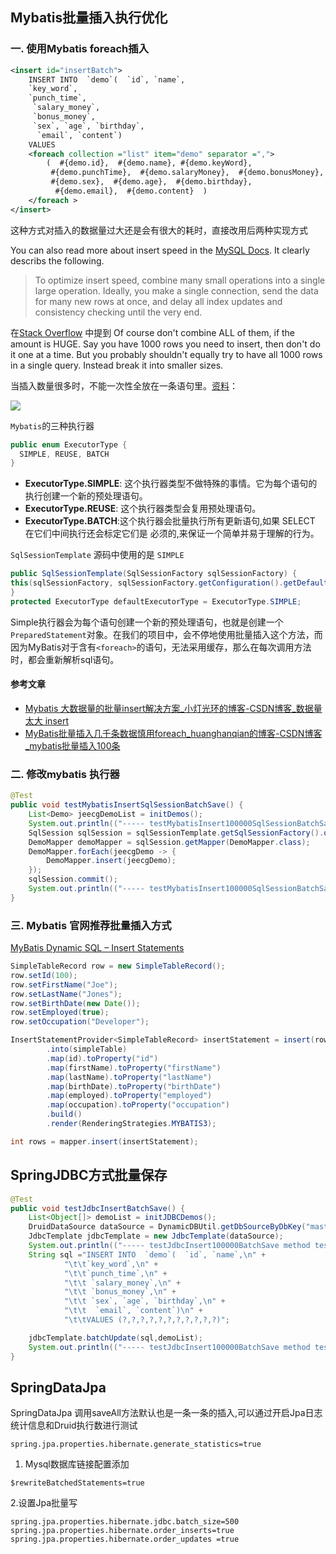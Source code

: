 ## Mybatis批量插入执行优化



### 一. 使用Mybatis foreach插入
```xml
<insert id="insertBatch">
	INSERT INTO  `demo`(  `id`, `name`,
	`key_word`,
	`punch_time`,
	 `salary_money`,
	 `bonus_money`,
	 `sex`, `age`, `birthday`,
	  `email`, `content`)
	VALUES
	<foreach collection ="list" item="demo" separator =",">
		(  #{demo.id},  #{demo.name}, #{demo.keyWord},
		 #{demo.punchTime},  #{demo.salaryMoney},  #{demo.bonusMoney},
		 #{demo.sex},  #{demo.age},  #{demo.birthday},
		  #{demo.email},  #{demo.content}  )
	</foreach >
</insert>
```

这种方式对插入的数据量过大还是会有很大的耗时，直接改用后两种实现方式

You can also read more about insert speed in the [MySQL Docs](http://dev.mysql.com/doc/refman/5.6/en/insert-speed.html). It clearly describs the following.

>To optimize insert speed, combine many small operations into a single large operation. Ideally, you make a single connection, send the data for many new rows at once, and delay all index updates and consistency checking until the very end.

在[Stack Overflow](https://stackoverflow.com/questions/19682414/how-can-mysql-insert-millions-records-faster) 中提到
Of course don't combine ALL of them, if the amount is HUGE. Say you have 1000 rows you need to insert, then don't do it one at a time. But you probably shouldn't equally try to have all 1000 rows in a single query. Instead break it into smaller sizes.

当插入数量很多时，不能一次性全放在一条语句里。[资料](https://stackoverflow.com/questions/32649759/using-foreach-to-do-batch-insert-with-mybatis/40608353)：

![](https://zhaosi-1253759587.cos.ap-nanjing.myqcloud.com/files/obsidian/picture/uTools_1671796434258.png)

`Mybatis`的三种执行器

```java
public enum ExecutorType {
  SIMPLE, REUSE, BATCH
}
```

- **ExecutorType.SIMPLE**: 这个执行器类型不做特殊的事情。它为每个语句的执行创建一个新的预处理语句。
- **ExecutorType.REUSE**: 这个执行器类型会复用预处理语句。
- **ExecutorType.BATCH**:这个执行器会批量执行所有更新语句,如果 SELECT 在它们中间执行还会标定它们是 必须的,来保证一个简单并易于理解的行为。

`SqlSessionTemplate` 源码中使用的是 `SIMPLE`
```java
public SqlSessionTemplate(SqlSessionFactory sqlSessionFactory) {
this(sqlSessionFactory, sqlSessionFactory.getConfiguration().getDefaultExecutorType());
}
protected ExecutorType defaultExecutorType = ExecutorType.SIMPLE;
```

Simple执行器会为每个语句创建一个新的预处理语句，也就是创建一个`PreparedStatement`对象。在我们的项目中，会不停地使用批量插入这个方法，而因为MyBatis对于含有`<foreach>`的语句，无法采用缓存，那么在每次调用方法时，都会重新解析sql语句。

#### 参考文章
- [Mybatis 大数据量的批量insert解决方案_小灯光环的博客-CSDN博客_数据量太大 insert](https://blog.csdn.net/wlwlwlwl015/article/details/50246717)
- [MyBatis批量插入几千条数据慎用foreach_huanghanqian的博客-CSDN博客_mybatis批量插入100条](https://blog.csdn.net/huanghanqian/article/details/83177178)

### 二. 修改mybatis 执行器

```java
@Test
public void testMybatisInsertSqlSessionBatchSave() {
	List<Demo> jeecgDemoList = initDemos();
	System.out.println(("----- testMybatisInsert100000SqlSessionBatchSave method test ------start:" + System.currentTimeMillis()));
	SqlSession sqlSession = sqlSessionTemplate.getSqlSessionFactory().openSession(ExecutorType.BATCH.BATCH, false);
	DemoMapper demoMapper = sqlSession.getMapper(DemoMapper.class);
	DemoMapper.forEach(jeecgDemo -> {
		DemoMapper.insert(jeecgDemo);
	});
	sqlSession.commit();
	System.out.println(("----- testMybatisInsert100000SqlSessionBatchSave method test ------end: " + System.currentTimeMillis()));
}
```

### 三. Mybatis 官网推荐批量插入方式

[MyBatis Dynamic SQL – Insert Statements](https://mybatis.org/mybatis-dynamic-sql/docs/insert.html)
```java
SimpleTableRecord row = new SimpleTableRecord();
row.setId(100);
row.setFirstName("Joe");
row.setLastName("Jones");
row.setBirthDate(new Date());
row.setEmployed(true);
row.setOccupation("Developer");

InsertStatementProvider<SimpleTableRecord> insertStatement = insert(row)
		.into(simpleTable)
		.map(id).toProperty("id")
		.map(firstName).toProperty("firstName")
		.map(lastName).toProperty("lastName")
		.map(birthDate).toProperty("birthDate")
		.map(employed).toProperty("employed")
		.map(occupation).toProperty("occupation")
		.build()
		.render(RenderingStrategies.MYBATIS3);

int rows = mapper.insert(insertStatement);
```

## SpringJDBC方式批量保存

```java
@Test
public void testJdbcInsertBatchSave() {
	List<Object[]> demoList = initJDBCDemos();
	DruidDataSource dataSource = DynamicDBUtil.getDbSourceByDbKey("master");
	JdbcTemplate jdbcTemplate = new JdbcTemplate(dataSource);
	System.out.println(("----- testJdbcInsert100000BatchSave method test ------start:" + System.currentTimeMillis()));
	String sql ="INSERT INTO  `demo`(  `id`, `name`,\n" +
			"\t\t`key_word`,\n" +
			"\t\t`punch_time`,\n" +
			"\t\t `salary_money`,\n" +
			"\t\t `bonus_money`,\n" +
			"\t\t `sex`, `age`, `birthday`,\n" +
			"\t\t  `email`, `content`)\n" +
			"\t\tVALUES (?,?,?,?,?,?,?,?,?,?,?)";

	jdbcTemplate.batchUpdate(sql,demoList);
	System.out.println(("----- testJdbcInsert100000BatchSave method test ------end: " + System.currentTimeMillis()));
}
```

## SpringDataJpa

SpringDataJpa 调用saveAll方法默认也是一条一条的插入,可以通过开启Jpa日志统计信息和Druid执行数进行测试
```
spring.jpa.properties.hibernate.generate_statistics=true
```

1. Mysql数据库链接配置添加
```
$rewriteBatchedStatements=true
```
2.设置Jpa批量写
```
spring.jpa.properties.hibernate.jdbc.batch_size=500
spring.jpa.properties.hibernate.order_inserts=true
spring.jpa.properties.hibernate.order_updates =true
```